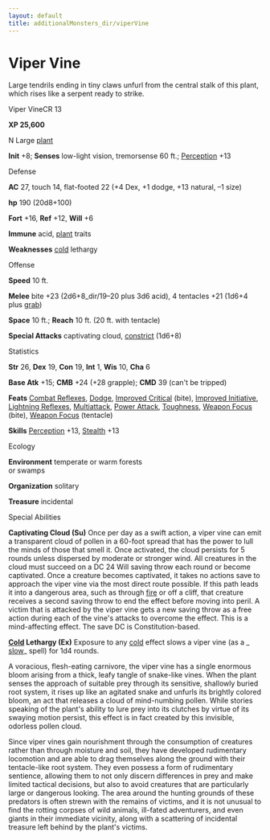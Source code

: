 ```yaml
---
layout: default
title: additionalMonsters_dir/viperVine
---
```

# Viper Vine

Large tendrils ending in tiny claws unfurl from the central stalk of this plant, which rises like a serpent ready to strike.

Viper VineCR 13

**XP 25,600**

N Large [plant](../monsters_dir/creatureTypes#_plant)

**Init** +8; **Senses** low-light vision, tremorsense 60 ft.; [Perception](../additionalMonsters_dir/../skills_dir/perception#_perception) +13

Defense

**AC** 27, touch 14, flat-footed 22 (+4 Dex, +1 dodge, +13 natural, –1 size)

**hp** 190 (20d8+100)

**Fort** +16, **Ref** +12, **Will** +6

**Immune** acid, [plant](../monsters_dir/creatureTypes#_plant) traits

**Weaknesses** [cold](../monsters_dir/creatureTypes#_cold-subtype) lethargy

Offense

**Speed** 10 ft.

**Melee** bite +23 (2d6+8_dir/19–20 plus 3d6 acid), 4 tentacles +21 (1d6+4 plus [grab](../monsters_dir/universalMonsterRules#_grab))

**Space** 10 ft.; **Reach** 10 ft. (20 ft. with tentacle)

**Special Attacks** captivating cloud, [constrict](../monsters_dir/universalMonsterRules#_constrict) (1d6+8)

Statistics

**Str** 26, **Dex** 19, **Con** 19, **Int** 1, **Wis** 10, **Cha** 6

**Base Atk** +15; **CMB** +24 (+28 grapple); **CMD** 39 (can't be tripped)

**Feats** [Combat Reflexes](../additionalMonsters_dir/../feats#_combat-reflexes), [Dodge](../additionalMonsters_dir/../feats#_dodge), [Improved Critical](../additionalMonsters_dir/../feats#_improved-critical) (bite), [Improved Initiative](../additionalMonsters_dir/../feats#_improved-initiative), [Lightning Reflexes](../additionalMonsters_dir/../feats#_lightning-reflexes), [Multiattack](../additionalMonsters_dir/../monsters_dir/monsterFeats#_multiattack), [Power Attack](../additionalMonsters_dir/../feats#_power-attack), [Toughness](../additionalMonsters_dir/../feats#_toughness), [Weapon Focus](../additionalMonsters_dir/../feats#_weapon-focus) (bite), [Weapon Focus](../additionalMonsters_dir/../feats#_weapon-focus) (tentacle)

**Skills** [Perception](../additionalMonsters_dir/../skills_dir/perception#_perception) +13, [Stealth](../additionalMonsters_dir/../skills_dir/stealth#_stealth) +13

Ecology

**Environment** temperate or warm forests   
or swamps

**Organization** solitary

**Treasure** incidental

Special Abilities

**Captivating Cloud (Su)** Once per day as a swift action, a viper vine can emit a transparent cloud of pollen in a 60-foot spread that has the power to lull the minds of those that smell it. Once activated, the cloud persists for 5 rounds unless dispersed by moderate or stronger wind. All creatures in the cloud must succeed on a DC 24 Will saving throw each round or become captivated. Once a creature becomes captivated, it takes no actions save to approach the viper vine via the most direct route possible. If this path leads it into a dangerous area, such as through [fire](../monsters_dir/creatureTypes#_fire-subtype) or off a cliff, that creature receives a second saving throw to end the effect before moving into peril. A victim that is attacked by the viper vine gets a new saving throw as a free action during each of the vine's attacks to overcome the effect. This is a mind-affecting effect. The save DC is Constitution-based.

**[Cold](../monsters_dir/creatureTypes#_cold-subtype) Lethargy (Ex)** Exposure to any [cold](../monsters_dir/creatureTypes#_cold-subtype) effect slows a viper vine (as a _ [slow](../additionalMonsters_dir/../spells_dir/slow#_slow)_ spell) for 1d4 rounds.

A voracious, flesh-eating carnivore, the viper vine has a single enormous bloom arising from a thick, leafy tangle of snake-like vines. When the plant senses the approach of suitable prey through its sensitive, shallowly buried root system, it rises up like an agitated snake and unfurls its brightly colored bloom, an act that releases a cloud of mind-numbing pollen. While stories speaking of the plant's ability to lure prey into its clutches by virtue of its swaying motion persist, this effect is in fact created by this invisible, odorless pollen cloud.

Since viper vines gain nourishment through the consumption of creatures rather than through moisture and soil, they have developed rudimentary locomotion and are able to drag themselves along the ground with their tentacle-like root system. They even possess a form of rudimentary sentience, allowing them to not only discern differences in prey and make limited tactical decisions, but also to avoid creatures that are particularly large or dangerous looking. The area around the hunting grounds of these predators is often strewn with the remains of victims, and it is not unusual to find the rotting corpses of wild animals, ill-fated adventurers, and even giants in their immediate vicinity, along with a scattering of incidental treasure left behind by the plant's victims.

